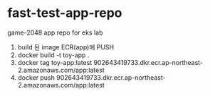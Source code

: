 # fast-test-app-repo
game-2048 app repo for eks lab 


1. build 된 image ECR(app)에 PUSH
  1. docker build -t toy-app .
  2. docker tag toy-app:latest 902643419733.dkr.ecr.ap-northeast-2.amazonaws.com/app:latest
  3. docker push 902643419733.dkr.ecr.ap-northeast-2.amazonaws.com/app:latest
